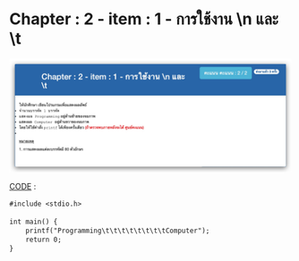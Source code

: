 # Chapter : 2 - item : 1 - การใช้งาน \n และ \t

![img](./assets/1.jpg)

[CODE][file] :
```
#include <stdio.h>

int main() {
    printf("Programming\t\t\t\t\t\t\t\tComputer");
    return 0;
}
```

[file]: ./src/01.c
